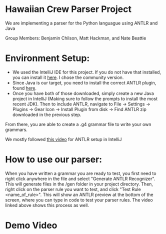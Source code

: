 # Hawaiian Crew Parser Project
We are implementing a parser for the Python languague using ANTLR and Java

Group Members: Benjamin Chilson, Matt Hackman, and Nate Beattie

# Environment Setup:
- We used the IntelliJ IDE for this project. If you do not have that installed, you can install it [here](https://www.jetbrains.com/idea/download/#section=windows). I chose the community version.
- Since Java is our target, you need to install the correct ANTLR plugin, found [here](https://github.com/antlr/antlr4/blob/master/doc/java-target.md).
- Once you have both of those downloaded, simply create a new Java project in IntelliJ (Making sure to follow the prompts to install the most recent JDK). Then to include ANTLR, navigate to File -> Settings -> Plugins -> Gear Icon -> Install Plugin from disk -> Find ANTLR zip downloaded in the previous step. 

From there, you are able to create a .g4 grammar file to write your own grammars. 

We mostly followed [this video](https://www.youtube.com/watch?v=svEZtRjVBTY) for ANTLR setup in IntelliJ
# How to use our parser: 
When you have written a grammar you are ready to test, you first need to right click anywhere in the file and select "Generate ANTLR Recognizer". This will generate files in the /gen folder in your project directory. Then, right click on the parser rule you want to test, and click "Test Rule <name_of_rule\>". This will show an ANTLR preview at the bottom of the screen, where you can type in code to test your parser rules. The video linked above shows this process as well. 
# Demo Video

